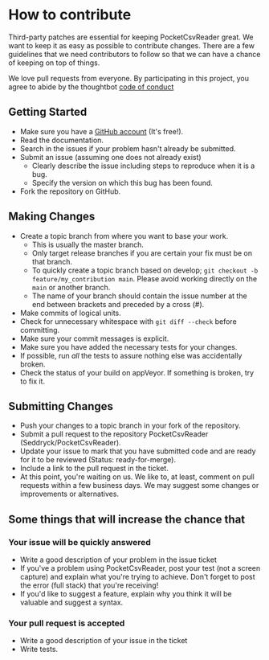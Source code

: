 # How to contribute

Third-party patches are essential for keeping PocketCsvReader great. We want to keep it as easy as possible to contribute changes. There are a few guidelines that we need contributors to follow so that we can have a chance of keeping on top of things.

We love pull requests from everyone. By participating in this project, you agree to abide by the thoughtbot [code of conduct](https://thoughtbot.com/open-source-code-of-conduct)

## Getting Started

* Make sure you have a [GitHub account](https://github.com/signup/free) (It's free!).
* Read the documentation.
* Search in the issues if your problem hasn't already be submitted.
* Submit an issue (assuming one does not already exist)
    * Clearly describe the issue including steps to reproduce when it is a bug.
    * Specify the version on which this bug has been found.
* Fork the repository on GitHub.

## Making Changes

* Create a topic branch from where you want to base your work.
    * This is usually the master branch.
    * Only target release branches if you are certain your fix must be on that branch.
    * To quickly create a topic branch based on develop; `git checkout -b
      feature/my_contribution main`. Please avoid working directly on the
      `main` or another branch.
    * The name of your branch should contain the issue number at the end between brackets and preceded by a cross (#).
* Make commits of logical units.
* Check for unnecessary whitespace with `git diff --check` before committing.
* Make sure your commit messages is explicit.
* Make sure you have added the necessary tests for your changes.
* If possible, run _all_ the tests to assure nothing else was accidentally broken.
* Check the status of your build on appVeyor. If something is broken, try to fix it.

## Submitting Changes

* Push your changes to a topic branch in your fork of the repository.
* Submit a pull request to the repository PocketCsvReader (Seddryck/PocketCsvReader).
* Update your issue to mark that you have submitted code and are ready for it to be reviewed (Status: ready-for-merge).
* Include a link to the pull request in the ticket.
* At this point, you're waiting on us. We like to, at least, comment on pull requests within a few business days. We may suggest some changes or improvements or alternatives.

## Some things that will increase the chance that

### Your issue will be quickly answered

* Write a good description of your problem in the issue ticket
* If you've a problem using PocketCsvReader, post your test (not a screen capture) and explain what you're trying to achieve. Don't forget to post the error (full stack) that you're receiving!
* If you'd like to suggest a feature, explain why you think it will be valuable and suggest a syntax.

### Your pull request is accepted

* Write a good description of your issue in the ticket
* Write tests.

